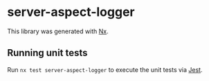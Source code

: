 # server-aspect-logger

This library was generated with [Nx](https://nx.dev).

## Running unit tests

Run `nx test server-aspect-logger` to execute the unit tests via [Jest](https://jestjs.io).
